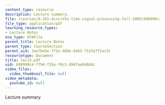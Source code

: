 ```yaml
---
content_type: resource
description: Lecture summary.
file: /courses/6-341-discrete-time-signal-processing-fall-2005/698998c4f794f35ef0c3d947ae0d684c_lec15.pdf
file_type: application/pdf
learning_resource_types:
- Lecture Notes
ocw_type: OCWFile
parent_title: Lecture Notes
parent_type: CourseSection
parent_uid: 3ae7be5e-771e-489e-64b5-7515a7f2ac3c
resourcetype: Document
title: lec15.pdf
uid: 698998c4-f794-f35e-f0c3-d947ae0d684c
video_files:
  video_thumbnail_file: null
video_metadata:
  youtube_id: null
---
```

Lecture summary.

